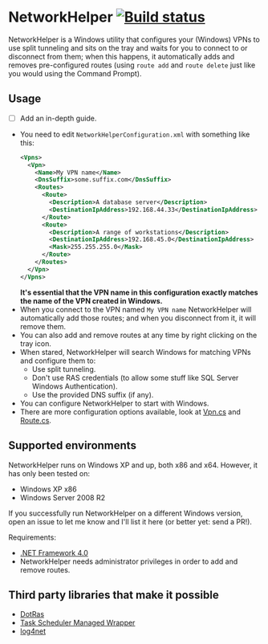 # NetworkHelper [![Build status](https://ci.appveyor.com/api/projects/status/592jibqiy3q1ge4m)](https://ci.appveyor.com/project/gabrielmaldi/network-helper)

NetworkHelper is a Windows utility that configures your (Windows) VPNs to use split tunneling and sits on the tray and waits for you to connect to or disconnect from them; when this happens, it automatically adds and removes pre-configured routes (using `route add` and `route delete` just like you would using the Command Prompt).

## Usage

- [ ] Add an in-depth guide.

- You need to edit `NetworkHelperConfiguration.xml` with something like this:
  ```xml 
  <Vpns>
    <Vpn>
      <Name>My VPN name</Name>
      <DnsSuffix>some.suffix.com</DnsSuffix>
      <Routes>
        <Route>
          <Description>A database server</Description>
          <DestinationIpAddress>192.168.44.33</DestinationIpAddress>
        </Route>
        <Route>
          <Description>A range of workstations</Description>
          <DestinationIpAddress>192.168.45.0</DestinationIpAddress>
          <Mask>255.255.255.0</Mask>
        </Route>
      </Routes>
    </Vpn>
  </Vpns>
  ```
  __It's essential that the VPN name in this configuration exactly matches the name of the VPN created in Windows.__
- When you connect to the VPN named `My VPN name` NetworkHelper will automatically add those routes; and when you disconnect from it, it will remove them.
- You can also add and remove routes at any time by right clicking on the tray icon.
- When stared, NetworkHelper will search Windows for matching VPNs and configure them to:
  - Use split tunneling.
  - Don't use RAS credentials (to allow some stuff like SQL Server Windows Authentication).
  - Use the provided DNS suffix (if any).
- You can configure NetworkHelper to start with Windows.
- There are more configuration options available, look at [Vpn.cs](https://github.com/gabrielmaldi/network-helper/blob/master/NetworkHelper/Classes/Vpn.cs) and [Route.cs](https://github.com/gabrielmaldi/network-helper/blob/master/NetworkHelper/Classes/Route.cs).

## Supported environments

NetworkHelper runs on Windows XP and up, both x86 and x64. However, it has only been tested on:

- Windows XP x86
- Windows Server 2008 R2

If you successfully run NetworkHelper on a different Windows version, open an issue to let me know and I'll list it here (or better yet: send a PR!).

Requirements:
- [.NET Framework 4.0](http://www.microsoft.com/en-us/download/details.aspx?id=17851)
- NetworkHelper needs administrator privileges in order to add and remove routes.

## Third party libraries that make it possible

- [DotRas](http://dotras.codeplex.com)
- [Task Scheduler Managed Wrapper](http://taskscheduler.codeplex.com)
- [log4net](http://logging.apache.org/log4net)
